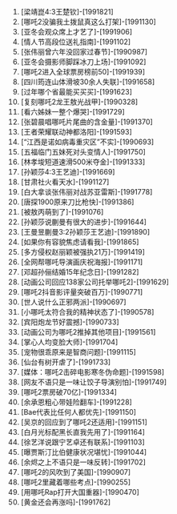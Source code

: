 
1. [梁靖崑4:3王楚钦]-[1991821]
1. [哪吒2没骗我土拨鼠真这么打架]-[1991130]
1. [亚冬会观众席上才艺了]-[1991906]
1. [情人节高段位送礼指南]-[1991102]
1. [张伟丽曾六年没回家过春节]-[1990987]
1. [亚冬会摄影师脚踩冰刀上场]-[1991092]
1. [哪吒2进入全球票房榜前50]-[1991939]
1. [四川筠连山体滑坡30余人失联]-[1991658]
1. [过年哪个省最能买买买]-[1991623]
1. [复刻哪吒2龙王敖光战甲]-[1990328]
1. [看六姊妹一整个爆哭]-[1991729]
1. [张碧晨唱哪吒片尾曲的含金量]-[1991370]
1. [王者荣耀联动神都洛阳]-[1991593]
1. [“江西是诺如病毒重灾区”不实]-[1990693]
1. [五福临门五妹死对头变情人]-[1991750]
1. [林孝埈短道速滑500米夺金]-[1991333]
1. [孙颖莎4:3王艺迪]-[1991669]
1. [甘肃社火看天水]-[1991127]
1. [白大拿谈张伟丽对战苏亚雷斯]-[1991778]
1. [唐探1900原来刀比枪快]-[1991386]
1. [被敖丙萌到了]-[1991076]
1. [孙颖莎说蒯曼有很大的进步]-[1991644]
1. [王曼昱蒯曼3:2孙颖莎王艺迪]-[1991890]
1. [如果你有容貌焦虑请看我]-[1991865]
1. [多方侵权赵丽颖被强执21万]-[1991419]
1. [全网帮哪吒导演画庆祝海报]-[1991171]
1. [邓超孙俪结婚15年纪念日]-[1991282]
1. [动画公司回应138家公司托举哪吒2]-[1991629]
1. [哪吒2抖音影评量突破百万]-[1990771]
1. [世人说什么正邪两派]-[1990697]
1. [小哪吒太符合我的精神状态了]-[1990578]
1. [宾阳炮龙节好震撼]-[1990733]
1. [动画公司为哪吒2推掉其他项目]-[1991561]
1. [掌心人均变脸大师]-[1991704]
1. [宠物很乖原来是智商问题]-[1991115]
1. [仙台有树开虐了]-[1991733]
1. [媒体：哪吒2击碎电影寒冬伪命题]-[1991598]
1. [网友不语只是一味让饺子导演别怕]-[1991749]
1. [哪吒2票房破70亿]-[1991334]
1. [余承恩粗心带娃险翻车]-[1991228]
1. [Bae代表比任何人都优先]-[1991150]
1. [吴京的回应到了哪吒2还适用]-[1991151]
1. [白月光标配黑长直我先用了]-[1991164]
1. [徐艺洋说跟宁艺卓还有联系]-[1991103]
1. [曝贾斯汀比伯健康状况堪忧]-[1991044]
1. [余烬之上不语只是一味反转]-[1991702]
1. [哪吒2的风吹到了美国]-[1990907]
1. [哪吒2里藏着哪些考点]-[1990255]
1. [用哪吒Rap打开大国重器]-[1990470]
1. [黄金还会再涨吗]-[1991762]
